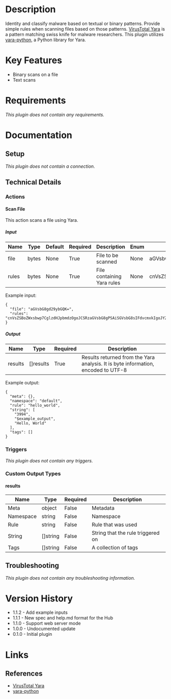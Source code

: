 # Description

Identity and classify malware based on textual or binary patterns.  Provide simple rules when scanning files based on those patterns.  [VirusTotal Yara](http://virustotal.github.io/yara/) is a pattern matching swiss knife for malware researchers. This plugin utilizes [yara-python](https://pypi.python.org/pypi/yara-python), a Python library for Yara.

# Key Features

* Binary scans on a file
* Text scans

# Requirements

_This plugin does not contain any requirements._

# Documentation

## Setup

_This plugin does not contain a connection._

## Technical Details

### Actions

#### Scan File

This action scans a file using Yara.

##### Input

|Name|Type|Default|Required|Description|Enum|Example|
|----|----|-------|--------|-----------|----|-------|
|file|bytes|None|True|File to be scanned|None|aGVsbG8gd29ybGQK=|
|rules|bytes|None|True|File containing Yara rules|None|cnVsZSBoZWxsbwp7CglzdHJpbmdzOgoJCSRzaGVsbG8gPSAiSGVsbG8sIFdvcmxkIgoJY29uZGl0aW9uOgoJCSRzaGVsbG8KfQo=|

Example input:

```
{
  "file": "aGVsbG8gd29ybGQK=",
  "rules": "cnVsZSBoZWxsbwp7CglzdHJpbmdzOgoJCSRzaGVsbG8gPSAiSGVsbG8sIFdvcmxkIgoJY29uZGl0aW9uOgoJCSRzaGVsbG8KfQo="
}
```

##### Output

|Name|Type|Required|Description|
|----|----|--------|-----------|
|results|[]results|True|Results returned from the Yara analysis. It is byte information, encoded to UTF-8|

Example output:

```
{
  "meta": {},
  "namespace": "default",
  "rule": "hello_world",
  "string": [
    "3994",
    "$example_output",
    "Hello, World"
  ],
  "tags": []
}
```

### Triggers

_This plugin does not contain any triggers._

### Custom Output Types

#### results

|Name|Type|Required|Description|
|----|----|--------|-----------|
|Meta|object|False|Metadata|
|Namespace|string|False|Namespace|
|Rule|string|False|Rule that was used|
|String|[]string|False|String that the rule triggered on|
|Tags|[]string|False|A collection of tags|

## Troubleshooting

_This plugin does not contain any troubleshooting information._

# Version History

* 1.1.2 - Add example inputs
* 1.1.1 - New spec and help.md format for the Hub
* 1.1.0 - Support web server mode
* 1.0.0 - Undocumented update
* 0.1.0 - Initial plugin

# Links

## References

* [VirusTotal Yara](http://virustotal.github.io/yara/)
* [yara-python](https://pypi.python.org/pypi/yara-python)

